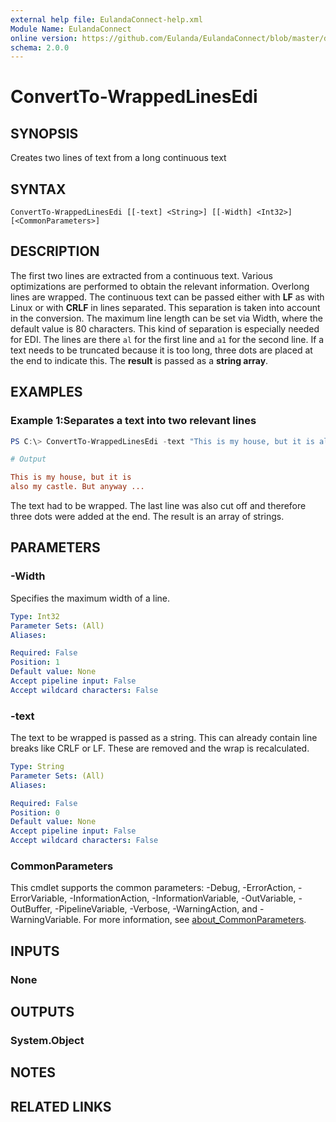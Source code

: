 ```yaml
---
external help file: EulandaConnect-help.xml
Module Name: EulandaConnect
online version: https://github.com/Eulanda/EulandaConnect/blob/master/docs/Convert-WrappedLinesEdi.md
schema: 2.0.0
---
```


# ConvertTo-WrappedLinesEdi

## SYNOPSIS
Creates two lines of text from a long continuous text

## SYNTAX

```
ConvertTo-WrappedLinesEdi [[-text] <String>] [[-Width] <Int32>] [<CommonParameters>]
```

## DESCRIPTION
The first two lines are extracted from a continuous text. Various optimizations are performed to obtain the relevant information. Overlong lines are wrapped. The continuous text can be passed either with **LF** as with Linux or with **CRLF** in lines separated. This separation is taken into account in the conversion.
The maximum line length can be set via Width, where the default value is 80 characters. This kind of separation is especially needed for EDI. The lines are there `al` for the first line and `a1` for the second line. If a text needs to be truncated because it is too long, three dots are placed at the end to indicate this. The **result** is passed as a **string array**.

## EXAMPLES

### Example 1:Separates a text into two relevant lines
```powershell
PS C:\> ConvertTo-WrappedLinesEdi -text "This is my house, but it is also my castle.`nBut anyway my car is also my car" -width 30
```

```ini
# Output

This is my house, but it is
also my castle. But anyway ...
```

The text had to be wrapped. The last line was also cut off and therefore three dots were added at the end. The result is an array of strings.

## PARAMETERS

### -Width
Specifies the maximum width of a line.

```yaml
Type: Int32
Parameter Sets: (All)
Aliases:

Required: False
Position: 1
Default value: None
Accept pipeline input: False
Accept wildcard characters: False
```

### -text
The text to be wrapped is passed as a string. This can already contain line breaks like CRLF or LF. These are removed and the wrap is recalculated.

```yaml
Type: String
Parameter Sets: (All)
Aliases:

Required: False
Position: 0
Default value: None
Accept pipeline input: False
Accept wildcard characters: False
```

### CommonParameters
This cmdlet supports the common parameters: -Debug, -ErrorAction, -ErrorVariable, -InformationAction, -InformationVariable, -OutVariable, -OutBuffer, -PipelineVariable, -Verbose, -WarningAction, and -WarningVariable. For more information, see [about_CommonParameters](http://go.microsoft.com/fwlink/?LinkID=113216).

## INPUTS

### None

## OUTPUTS

### System.Object
## NOTES

## RELATED LINKS
